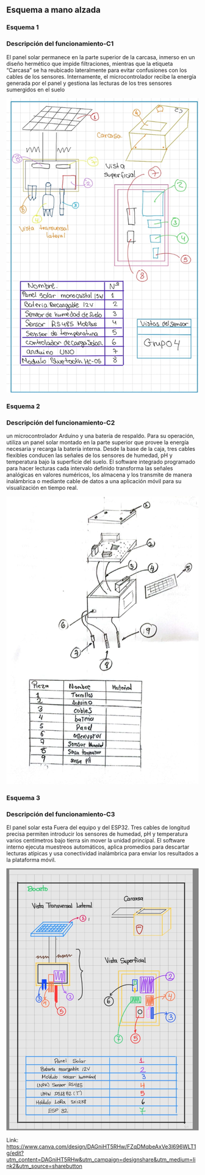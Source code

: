## Esquema a mano alzada
### Esquema 1
### Descripción del funcionamiento-C1
El panel solar permanece en la parte superior de la carcasa, inmerso en un diseño hermético que impide filtraciones, mientras que la etiqueta “Carcasa” se ha reubicado lateralmente para evitar confusiones con los cables de los sensores. Internamente, el microcontrolador recibe la energía generada por el panel y gestiona las lecturas de los tres sensores sumergidos en el suelo

![Caja Negra](../IMAGENES/7.jpg)

### Esquema 2
### Descripción del funcionamiento-C2
un microcontrolador Arduino y una batería de respaldo. Para su operación, utiliza un panel solar montado en la parte superior que provee la energía necesaria y recarga la batería interna. Desde la base de la caja, tres cables flexibles conducen las señales de los sensores de humedad, pH y temperatura bajo la superficie del suelo. El software integrado programado para hacer lecturas cada intervalo definido transforma las señales analógicas en valores numéricos, los almacena y los transmite de manera inalámbrica o mediante cable de datos a una aplicación móvil para su visualización en tiempo real.

![Caja Negra](../IMAGENES/8.jpg)

### Esquema 3
### Descripción del funcionamiento-C3
El panel solar esta Fuera del equipo y del ESP32. Tres cables de longitud precisa permiten introducir los sensores de humedad, pH y temperatura varios centímetros bajo tierra sin mover la unidad principal. El software interno ejecuta muestreos automáticos, aplica promedios para descartar lecturas atípicas y usa conectividad inalámbrica para enviar los resultados a la plataforma móvil.


![Caja Negra](../IMAGENES/6.jpg)

Link: https://www.canva.com/design/DAGniHT5RHw/FZqDMqbeAxVe3l696WLT1g/edit?utm_content=DAGniHT5RHw&utm_campaign=designshare&utm_medium=link2&utm_source=sharebutton
